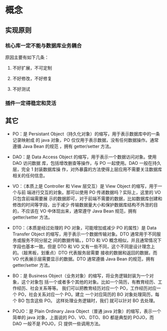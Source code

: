 # 概念

## 实现原则

### 核心库一定不能与数据库业务耦合

原因主要有如下几条：

1. 不好扩展，不可定制

2. 不好修改，不好修复

3. 不好测试

### 插件一定得稳定和灵活

## 其它

- PO：是 Persistant Object（持久化对象）的缩写，用于表示数据库中的一条记录映射成
  的 java 对象，PO 仅仅用于表示数据，没有任何数据操作。通常遵循 Java Bean 的规范
  ，拥有 getter/setter 方法。

- DAO：是 Data Access Object 的缩写，用于表示一个数据访问对象。使用 DAO 访问数据
  库，包括增改删查等操作，与 PO 一起使用。DAO 一般在持久层，完全 1 封装数据库操
  作，对外暴露的方法使得上层应用不需要关注数据库相关的任何信息。

- VO：（本质上是 Controller 和 View 层交互）是 View Object 的缩写，用于一个与前
  端进行交互的对象。那可以使用 PO 传递数据吗？实际上，这里的 VO 只包含前端需要展
  示的数据即可，对于前端不需要的数据，比如数据库创建和修改的时间等字段，出于减少
  传输数据量大小和保护数据库结构不外泄的目的，不应该在 VO 中体现出来，通常遵守
  Java Bean 规范，拥有 getter/setter 方法。

- DTO：（本质是经过处理的 PO 对象，可能增加或减少 PO 的属性）是 Data Transfer
  Object 的缩写，用于表示一个数据传输对象。DTO 通常用于不同服务或服务不同分层之
  间的数据传输。，DTO 和 VO 概念相似，并且通常情况下字段也基本一致。但是 DTO 和
  VO 又有一些不同，这个不同是设计理念上的。（敲黑板，划重点）DTO 代表服务层需要
  接收的数据和返回的数据，而 VO 代表展示层需要显示的数据。DTO 通常遵循 Java Bean
  的规范，拥有 getter/setter 方法。

- BO：是 Business Object（业务对象）的缩写，将业务逻辑封装为一个对象，这个对象包
  括一个或者多个其他的对象。比如一个简历，有教育经历、工作经历、社会关系等等。
  我们可以把教育经历对应一个 PO，工作经历对应一个 PO，社会关系对应一个 PO。建立
  一个对应简历的 BO 对象处理简历，每个 BO 包含这些 PO。 这样处理业务逻辑时，我们
  就可以针对 BO 去处理。

- POJO：是 Plain Ordinary Java Object（普通 java 对象）的缩写，表示一个简单的
  java 对象，上面说的 PO、VO、DTO、BO 都是典型的 POJO，而 DAO 一般不是 POJO，只
  提供一些调用方法。